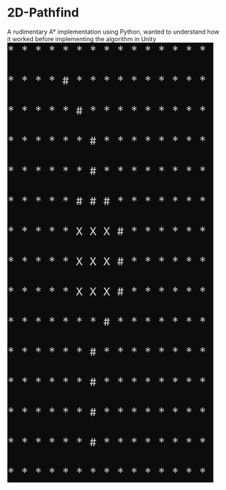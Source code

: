 # 2D-Pathfind
A rudimentary A* implementation using Python, wanted to understand how it worked before implementing the algorithm in Unity
![Complete with obstacles (Sort of)](Capture.PNG)
